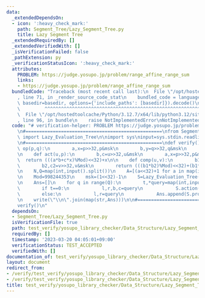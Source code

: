 ```yaml
---
data:
  _extendedDependsOn:
  - icon: ':heavy_check_mark:'
    path: Segment_Tree/Lazy_Segment_Tree.py
    title: Lazy Segment Tree
  _extendedRequiredBy: []
  _extendedVerifiedWith: []
  _isVerificationFailed: false
  _pathExtension: py
  _verificationStatusIcon: ':heavy_check_mark:'
  attributes:
    PROBLEM: https://judge.yosupo.jp/problem/range_affine_range_sum
    links:
    - https://judge.yosupo.jp/problem/range_affine_range_sum
  bundledCode: "Traceback (most recent call last):\n  File \"/opt/hostedtoolcache/Python/3.12.7/x64/lib/python3.12/site-packages/onlinejudge_verify/documentation/build.py\"\
    , line 71, in _render_source_code_stat\n    bundled_code = language.bundle(stat.path,\
    \ basedir=basedir, options={'include_paths': [basedir]}).decode()\n          \
    \         ^^^^^^^^^^^^^^^^^^^^^^^^^^^^^^^^^^^^^^^^^^^^^^^^^^^^^^^^^^^^^^^^^^^^^^^^^^^^^^^^^\n\
    \  File \"/opt/hostedtoolcache/Python/3.12.7/x64/lib/python3.12/site-packages/onlinejudge_verify/languages/python.py\"\
    , line 96, in bundle\n    raise NotImplementedError\nNotImplementedError\n"
  code: "# verification-helper: PROBLEM https://judge.yosupo.jp/problem/range_affine_range_sum\n\
    \n#==================================================\nfrom Segment_Tree.Lazy_Segment_Tree\
    \ import Lazy_Evaluation_Tree\n\nimport sys\ninput=sys.stdin.readline\nwrite=sys.stdout.write\n\
    \n#==================================================\ndef verify():\n    def\
    \ op(p,q):\n        a,x=p>>32,p&msk\n        b,y=q>>32,q&msk\n        return ((a+b)%Mod<<32)+(x+y)\n\
    \n    def act(u,p):\n        b,c=u>>32,u&msk\n        a,x=p>>32,p&msk\n      \
    \  return (((a*b+c*x)%Mod)<<32)+x\n\n    def comp(u,v):\n        b1,c1=u>>32,u&msk\n\
    \        b2,c2=v>>32,v&msk\n        return (((b1*b2)%Mod)<<32)+(b1*c2+c1)%Mod\n\
    \n    N,Q=map(int,input().split())\n    A=[(a<<32)+1 for a in map(int,input().split())]\n\
    \n    Mod=998244353\n    msk=(1<<32)-1\n    S=Lazy_Evaluation_Tree(A,op,0,act,comp,1<<32)\n\
    \n    Ans=[]\n    for q in range(Q):\n        t,*query=map(int,input().split())\n\
    \        if t==0:\n            l,r,b,c=query\n            S.action(l,r-1,(b<<32)+c)\n\
    \        else:\n            l,r=query\n            Ans.append(S.product(l,r-1)>>32)\n\
    \n    write(\"\\n\".join(map(str,Ans)))\n\n#==================================================\n\
    verify()\n"
  dependsOn:
  - Segment_Tree/Lazy_Segment_Tree.py
  isVerificationFile: true
  path: test_verify/yosupo_library_checker/Data_Structure/Lazy_Segment_Tree.test.py
  requiredBy: []
  timestamp: '2023-03-20 04:05:01+09:00'
  verificationStatus: TEST_ACCEPTED
  verifiedWith: []
documentation_of: test_verify/yosupo_library_checker/Data_Structure/Lazy_Segment_Tree.test.py
layout: document
redirect_from:
- /verify/test_verify/yosupo_library_checker/Data_Structure/Lazy_Segment_Tree.test.py
- /verify/test_verify/yosupo_library_checker/Data_Structure/Lazy_Segment_Tree.test.py.html
title: test_verify/yosupo_library_checker/Data_Structure/Lazy_Segment_Tree.test.py
---
```

